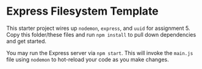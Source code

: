 # Express Filesystem Template

This starter project wires up `nodemon`, `express`, and `uuid` for assignment 5. Copy this folder/these files and run `npm install` to pull down dependencies and get started.

You may run the Express server via `npm start`. This will invoke the `main.js` file using `nodemon` to hot-reload your code as you make changes.
